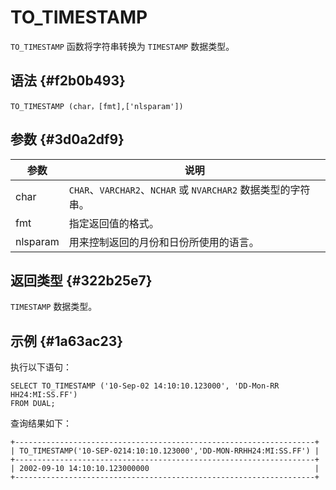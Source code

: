 TO_TIMESTAMP 
=================================



`TO_TIMESTAMP` 函数将字符串转换为 `TIMESTAMP` 数据类型。

语法 {#f2b0b493}
--------------

    TO_TIMESTAMP (char，[fmt],['nlsparam'])



参数 {#3d0a2df9}
--------------



|    参数    |                        说明                         |
|----------|---------------------------------------------------|
| char     | `CHAR`、`VARCHAR2`、`NCHAR` 或 `NVARCHAR2` 数据类型的字符串。 |
| fmt      | 指定返回值的格式。                                         |
| nlsparam | 用来控制返回的月份和日份所使用的语言。                               |



返回类型 {#322b25e7}
----------------

`TIMESTAMP` 数据类型。

示例 {#1a63ac23}
--------------

执行以下语句：

    SELECT TO_TIMESTAMP ('10-Sep-02 14:10:10.123000', 'DD-Mon-RR HH24:MI:SS.FF')
    FROM DUAL;



查询结果如下：

    +-------------------------------------------------------------------+
    | TO_TIMESTAMP('10-SEP-0214:10:10.123000','DD-MON-RRHH24:MI:SS.FF') |
    +-------------------------------------------------------------------+
    | 2002-09-10 14:10:10.123000000                                     |
    +-------------------------------------------------------------------+


